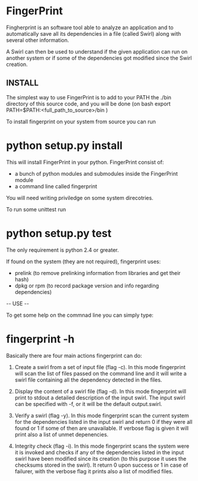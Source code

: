 
FingerPrint
===========

Fingherprint is an software tool able to analyze an application and to 
automatically save all its dependencies in a file (called Swirl) along with 
several other information.

A Swirl can then be used to understand if the given application can run on 
another system or if some of the dependencies got modified since the 
Swirl creation.




INSTALL
------

The simplest way to use FingerPrint is to add to your PATH the ./bin directory
of this source code, and you will be done (on bash
export PATH=$PATH:<full_path_to_source>/bin )

To install fingerprint on your system from source you can run

 # python setup.py install

This will install FingerPrint in your python. FingerPrint consist of:
 - a bunch of python modules and submodules inside the FingerPrint module
 - a command line called fingerprint

You will need writing priviledge on some system direcotries.

To run some unittest run

 # python setup.py test

The only requirement is python 2.4 or greater.

If found on the system (they are not required), fingerprint uses:
 - prelink (to remove prelinking information from libraries and get their hash)
 - dpkg or rpm (to record package version and info regarding dependencies)


 --  USE   --

To get some help on the commnad line you can simply type:

 # fingerprint -h 

Basically there are four main actions fingerprint can do:

 1. Create a swirl from a set of input file (flag -c). In this mode
    fingerprint will scan the list of files passed on the command line
    and it will write a swirl file containing all the dependency detected 
    in the files.

 2. Display the content of a swirl file (flag -d). In this mode fingerprint 
    will print to stdout a detailed description of the input swirl. The input
    swirl can be specified with -f, or it will be the default output.swirl.

 3. Verify a swirl (flag -y). In this mode fingerprint scan the current system 
    for the dependencies listed in the input swirl and return 0 if they were 
    all found or 1 if some of then are unavailable. If verbose flag is given 
    it will print also a list of unmet depenencies.

 4. Integrity check (flag -i). In this mode fingerprint scans the system were 
    it is invoked and checks if any of the dependencies listed in the input 
    swirl have been modified since its creation (to this purpose it uses the 
    checksums stored in the swirl). It return 0 upon success or 1 in case of 
    failurer, with the verbose flag it prints also a list of modified files.


